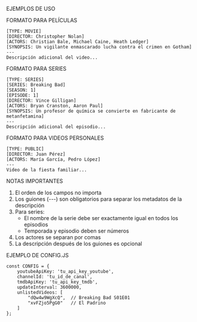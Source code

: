 EJEMPLOS DE USO

FORMATO PARA PELÍCULAS
```
[TYPE: MOVIE]
[DIRECTOR: Christopher Nolan]
[ACTORS: Christian Bale, Michael Caine, Heath Ledger]
[SYNOPSIS: Un vigilante enmascarado lucha contra el crimen en Gotham]
---
Descripción adicional del video...
```


FORMATO PARA SERIES
```
[TYPE: SERIES]
[SERIES: Breaking Bad]
[SEASON: 1]
[EPISODE: 1]
[DIRECTOR: Vince Gilligan]
[ACTORS: Bryan Cranston, Aaron Paul]
[SYNOPSIS: Un profesor de química se convierte en fabricante de metanfetamina]
---
Descripción adicional del episodio...
```
FORMATO PARA VIDEOS PERSONALES
```
[TYPE: PUBLIC]
[DIRECTOR: Juan Pérez]
[ACTORS: María García, Pedro López]
---
Video de la fiesta familiar...
```
NOTAS IMPORTANTES

1. El orden de los campos no importa
2. Los guiones (---) son obligatorios para separar los metadatos de la descripción
3. Para series:
   - El nombre de la serie debe ser exactamente igual en todos los episodios
   - Temporada y episodio deben ser números
4. Los actores se separan por comas
5. La descripción después de los guiones es opcional

EJEMPLO DE CONFIG.JS
```
const CONFIG = {
    youtubeApiKey: 'tu_api_key_youtube',
    channelId: 'tu_id_de_canal',
    tmdbApiKey: 'tu_api_key_tmdb',
    updateInterval: 3600000,
    unlistedVideos: [
        "dQw4w9WgXcQ",  // Breaking Bad S01E01
        "xvFZjo5PgG0"   // El Padrino
    ]
};
